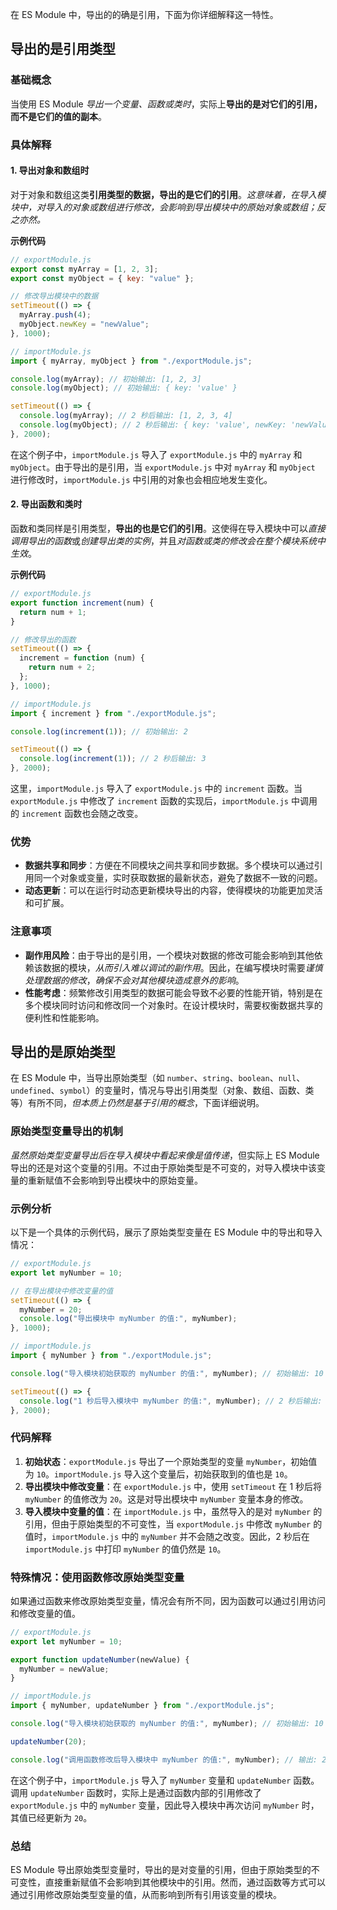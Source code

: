 在 ES Module 中，导出的的确是引用，下面为你详细解释这一特性。

## 导出的是引用类型

### 基础概念

当使用 ES Module _导出一个变量、函数或类时_，实际上**导出的是对它们的引用，而不是它们的值的副本**。

### 具体解释

#### 1. 导出对象和数组时

对于对象和数组这类**引用类型的数据，导出的是它们的引用**。_这意味着，在导入模块中，对导入的对象或数组进行修改，会影响到导出模块中的原始对象或数组；反之亦然。_

**示例代码**

```javascript
// exportModule.js
export const myArray = [1, 2, 3];
export const myObject = { key: "value" };

// 修改导出模块中的数据
setTimeout(() => {
  myArray.push(4);
  myObject.newKey = "newValue";
}, 1000);

// importModule.js
import { myArray, myObject } from "./exportModule.js";

console.log(myArray); // 初始输出: [1, 2, 3]
console.log(myObject); // 初始输出: { key: 'value' }

setTimeout(() => {
  console.log(myArray); // 2 秒后输出: [1, 2, 3, 4]
  console.log(myObject); // 2 秒后输出: { key: 'value', newKey: 'newValue' }
}, 2000);
```

在这个例子中，`importModule.js` 导入了 `exportModule.js` 中的 `myArray` 和 `myObject`。由于导出的是引用，当 `exportModule.js` 中对 `myArray` 和 `myObject` 进行修改时，`importModule.js` 中引用的对象也会相应地发生变化。

#### 2. 导出函数和类时

函数和类同样是引用类型，**导出的也是它们的引用**。这使得在导入模块中可以*直接调用导出的函数*或*创建导出类的实例*，并且*对函数或类的修改会在整个模块系统中生效*。

**示例代码**

```javascript
// exportModule.js
export function increment(num) {
  return num + 1;
}

// 修改导出的函数
setTimeout(() => {
  increment = function (num) {
    return num + 2;
  };
}, 1000);

// importModule.js
import { increment } from "./exportModule.js";

console.log(increment(1)); // 初始输出: 2

setTimeout(() => {
  console.log(increment(1)); // 2 秒后输出: 3
}, 2000);
```

这里，`importModule.js` 导入了 `exportModule.js` 中的 `increment` 函数。当 `exportModule.js` 中修改了 `increment` 函数的实现后，`importModule.js` 中调用的 `increment` 函数也会随之改变。

### 优势

- **数据共享和同步**：方便在不同模块之间共享和同步数据。多个模块可以通过引用同一个对象或变量，实时获取数据的最新状态，避免了数据不一致的问题。
- **动态更新**：可以在运行时动态更新模块导出的内容，使得模块的功能更加灵活和可扩展。

### 注意事项

- **副作用风险**：由于导出的是引用，一个模块对数据的修改可能会影响到其他依赖该数据的模块，_从而引入难以调试的副作用_。因此，在编写模块时需要*谨慎处理数据的修改*，_确保不会对其他模块造成意外的影响_。
- **性能考虑**：频繁修改引用类型的数据可能会导致不必要的性能开销，特别是在多个模块同时访问和修改同一个对象时。在设计模块时，需要权衡数据共享的便利性和性能影响。

## 导出的是原始类型

在 ES Module 中，当导出原始类型（如 `number`、`string`、`boolean`、`null`、`undefined`、`symbol`）的变量时，情况与导出引用类型（对象、数组、函数、类等）有所不同，*但本质上仍然是基于引用的概念*，下面详细说明。

### 原始类型变量导出的机制

*虽然原始类型变量导出后在导入模块中看起来像是值传递*，但实际上 ES Module 导出的还是对这个变量的引用。不过由于原始类型是不可变的，对导入模块中该变量的重新赋值不会影响到导出模块中的原始变量。

### 示例分析

以下是一个具体的示例代码，展示了原始类型变量在 ES Module 中的导出和导入情况：

```javascript
// exportModule.js
export let myNumber = 10;

// 在导出模块中修改变量的值
setTimeout(() => {
  myNumber = 20;
  console.log("导出模块中 myNumber 的值:", myNumber);
}, 1000);

// importModule.js
import { myNumber } from "./exportModule.js";

console.log("导入模块初始获取的 myNumber 的值:", myNumber); // 初始输出: 10

setTimeout(() => {
  console.log("1 秒后导入模块中 myNumber 的值:", myNumber); // 2 秒后输出: 10
}, 2000);
```

### 代码解释

1. **初始状态**：`exportModule.js` 导出了一个原始类型的变量 `myNumber`，初始值为 `10`。`importModule.js` 导入这个变量后，初始获取到的值也是 `10`。
2. **导出模块中修改变量**：在 `exportModule.js` 中，使用 `setTimeout` 在 1 秒后将 `myNumber` 的值修改为 `20`。这是对导出模块中 `myNumber` 变量本身的修改。
3. **导入模块中变量的值**：在 `importModule.js` 中，虽然导入的是对 `myNumber` 的引用，但由于原始类型的不可变性，当 `exportModule.js` 中修改 `myNumber` 的值时，`importModule.js` 中的 `myNumber` 并不会随之改变。因此，2 秒后在 `importModule.js` 中打印 `myNumber` 的值仍然是 `10`。

### 特殊情况：使用函数修改原始类型变量

如果通过函数来修改原始类型变量，情况会有所不同，因为函数可以通过引用访问和修改变量的值。

```javascript
// exportModule.js
export let myNumber = 10;

export function updateNumber(newValue) {
  myNumber = newValue;
}

// importModule.js
import { myNumber, updateNumber } from "./exportModule.js";

console.log("导入模块初始获取的 myNumber 的值:", myNumber); // 初始输出: 10

updateNumber(20);

console.log("调用函数修改后导入模块中 myNumber 的值:", myNumber); // 输出: 20
```

在这个例子中，`importModule.js` 导入了 `myNumber` 变量和 `updateNumber` 函数。调用 `updateNumber` 函数时，实际上是通过函数内部的引用修改了 `exportModule.js` 中的 `myNumber` 变量，因此导入模块中再次访问 `myNumber` 时，其值已经更新为 `20`。

### 总结

ES Module 导出原始类型变量时，导出的是对变量的引用，但由于原始类型的不可变性，直接重新赋值不会影响到其他模块中的引用。然而，通过函数等方式可以通过引用修改原始类型变量的值，从而影响到所有引用该变量的模块。

